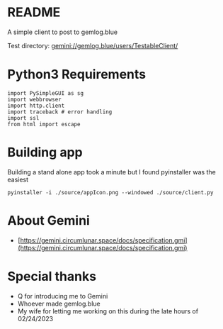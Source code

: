 # README

A simple client to post to gemlog.blue

Test directory: [gemini://gemlog.blue/users/TestableClient/](gemini://gemlog.blue/users/TestableClient/)

# Python3 Requirements

```
import PySimpleGUI as sg
import webbrowser
import http.client
import traceback # error handling
import ssl
from html import escape
```


# Building app

Building a stand alone app took a minute but I found pyinstaller was the easiest

`pyinstaller -i ./source/appIcon.png --windowed ./source/client.py`

# About Gemini

- [https://gemini.circumlunar.space/docs/specification.gmi](https://gemini.circumlunar.space/docs/specification.gmi)

# Special thanks

- Q for introducing me to Gemini
- Whoever made gemlog.blue
- My wife for letting me working on this during the late hours of 02/24/2023